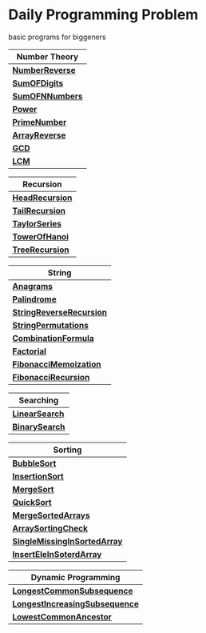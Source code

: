 # Daily Programming Problem

basic programs for biggeners

|Number Theory| 
|-|
|[**NumberReverse**](https://github.com/skybarer/dialy-programming/blob/master/src/inkollu/akash/NumberReverse.java)|
|[**SumOFDigits**](https://github.com/skybarer/dialy-programming/blob/master/src/inkollu/akash/SumOFDigits.java)|
|[**SumOFNNumbers**](https://github.com/skybarer/dialy-programming/blob/master/src/inkollu/akash/SumOFNNumbers.java)|
|[**Power**](https://github.com/skybarer/dialy-programming/blob/master/src/inkollu/akash/Power.java)|
|[**PrimeNumber**](https://github.com/skybarer/dialy-programming/blob/master/src/inkollu/akash/PrimeNumber.java)|
|[**ArrayReverse**](https://github.com/skybarer/dialy-programming/blob/master/src/inkollu/akash/ArrayReverse.java)|
|[**GCD**](https://github.com/skybarer/dialy-programming/blob/master/src/inkollu/akash/GCD.java)|
|[**LCM**](https://github.com/skybarer/dialy-programming/blob/master/src/inkollu/akash/LCM.java)|

|Recursion| 
|-|
|[**HeadRecursion**](https://github.com/skybarer/dialy-programming/blob/master/src/inkollu/akash/HeadRecursion.java)|
|[**TailRecursion**](https://github.com/skybarer/dialy-programming/blob/master/src/inkollu/akash/TailRecursion.java)|
|[**TaylorSeries**](https://github.com/skybarer/dialy-programming/blob/master/src/inkollu/akash/TaylorSeries.java)|
|[**TowerOfHanoi**](https://github.com/skybarer/dialy-programming/blob/master/src/inkollu/akash/TowerOfHanoi.java)|
|[**TreeRecursion**](https://github.com/skybarer/dialy-programming/blob/master/src/inkollu/akash/TreeRecursion.java)|

|String| 
|-|
|[**Anagrams**](https://github.com/skybarer/dialy-programming/blob/master/src/inkollu/akash/Anagrams.java)|
|[**Palindrome**](https://github.com/skybarer/dialy-programming/blob/master/src/inkollu/akash/Palindrome.java)|
|[**StringReverseRecursion**](https://github.com/skybarer/dialy-programming/blob/master/src/inkollu/akash/StringReverseRecursion.java)|
|[**StringPermutations**](https://github.com/skybarer/dialy-programming/blob/master/src/inkollu/akash/StringPermutations.java)|
|[**CombinationFormula**](https://github.com/skybarer/dialy-programming/blob/master/src/inkollu/akash/CombinationFormula.java)|
|[**Factorial**](https://github.com/skybarer/dialy-programming/blob/master/src/inkollu/akash/Factorial.java)|
|[**FibonacciMemoization**](https://github.com/skybarer/dialy-programming/blob/master/src/inkollu/akash/FibonacciMemoization.java)|
|[**FibonacciRecursion**](https://github.com/skybarer/dialy-programming/blob/master/src/inkollu/akash/FibonacciRecursion.java)|

|Searching| 
|-|
|[**LinearSearch**](https://github.com/skybarer/dialy-programming/blob/master/src/inkollu/akash/LinearSearch.java)|
|[**BinarySearch**](https://github.com/skybarer/dialy-programming/blob/master/src/inkollu/akash/BinarySearch.java)|

|Sorting| 
|-|
|[**BubbleSort**](https://github.com/skybarer/dialy-programming/blob/master/src/inkollu/akash/BubbleSort.java)|
|[**InsertionSort**](https://github.com/skybarer/dialy-programming/blob/master/src/inkollu/akash/InsertionSort.java)|
|[**MergeSort**](https://github.com/skybarer/dialy-programming/blob/master/src/inkollu/akash/MergeSort.java)|
|[**QuickSort**](https://github.com/skybarer/dialy-programming/blob/master/src/inkollu/akash/QuickSort.java)|
|[**MergeSortedArrays**](https://github.com/skybarer/dialy-programming/blob/master/src/inkollu/akash/MergeSortedArrays.java)|
|[**ArraySortingCheck**](https://github.com/skybarer/dialy-programming/blob/master/src/inkollu/akash/ArraySortingCheck.java)|
|[**SingleMissingInSortedArray**](https://github.com/skybarer/dialy-programming/blob/master/src/inkollu/akash/SingleMissingInSortedArray.java)|
|[**InsertEleInSoterdArray**](https://github.com/skybarer/dialy-programming/blob/master/src/inkollu/akash/InsertEleInSoterdArray.java)|

|Dynamic Programming| 
|-|
|[**LongestCommonSubsequence**](https://github.com/skybarer/dialy-programming/blob/master/src/inkollu/akash/LongestCommonSubsequence.java)|
|[**LongestIncreasingSubsequence**](https://github.com/skybarer/dialy-programming/blob/master/src/inkollu/akash/LongestIncreasingSubsequence.java)|
|[**LowestCommonAncestor**](https://github.com/skybarer/dialy-programming/blob/master/src/inkollu/akash/LowestCommonAncestor.java)|



